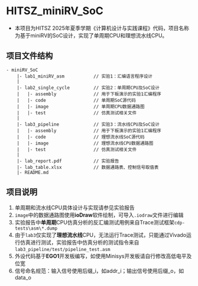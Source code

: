 # HITSZ_miniRV_SoC
- 本项目为HITSZ 2025年夏季学期《计算机设计与实践课程》代码，项目名称为基于miniRV的SoC设计，实现了单周期CPU和理想流水线CPU。

## 项目文件结构
```
- miniRV_SoC
    |- lab1_miniRV_asm           // 实验1：汇编语言程序设计
    |
    |- lab2_single_cycle         // 实验2：单周期CPU及SoC设计
    |   |- assembly              // 用于下板演示的实验1汇编程序
    |   |- code                  // 单周期SoC源代码
    |   |- image                 // 单周期CPU数据通路图
    |   |- test                  // 仿真测试相关文件
    |
    |- lab3_pipeline             // 实验3：流水线CPU及SoC设计
    |   |- assembly              // 用于下板演示的实验1汇编程序
    |   |- code                  // 理想流水线SoC源代码
    |   |- image                 // 理想流水线CPU数据通路图
    |   |- test                  // 仿真测试相关文件
    |
    |- lab_report.pdf            // 实验报告
    |- lab_table.xlsx            // 数据通路表、控制信号取值表
    |- README.md

```
## 项目说明
1. 单周期和流水线CPU具体设计与实现请参见实验报告
2. `image`中的数据通路图使用**ioDraw**软件绘制，可导入`.iodraw`文件进行编辑
3. 实验报告中**单周期**CPU仿真分析的反汇编测试用例来自Trace测试框架`cdp-tests\asm\*.dump`
4. 由于`lab3`仅实现了**理想流水线**CPU，无法运行Trace测试，只能通过Vivado运行仿真进行测试，实验报告中仿真分析的测试指令来自`lab3_pipeline/test/pipeline_test.asm`
5. 外设代码基于**EGO1**开发板编写，如使用Minisys开发板请自行修改高低电平及位宽
6. 信号命名规范：输入信号使用后缀_i，如addr_i；输出信号使用后缀_o，如data_o
